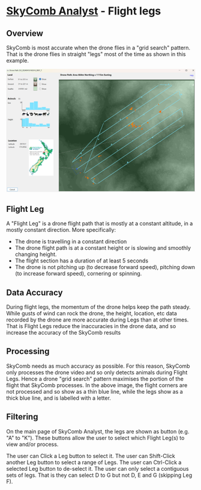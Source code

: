 # [SkyComb Analyst](https://github.com/PhilipQuirke/SkyCombAnalystHelp/blob/main/README.md) - Flight legs

## Overview
SkyComb is most accurate when the drone flies in a "grid search" pattern. That is the drone flies in straight "legs" most of the time as shown in this example.

![DroneFlightPathForm](./Static/DroneFlightPathForm.png?raw=true "DroneFlightPathForm")

## Flight Leg
A "Flight Leg" is a drone flight path that is mostly at a constant altitude, in a mostly constant direction. More specifically:

- The drone is travelling in a constant direction 
- The drone flight path is at a constant height or is slowing and smoothly changing height. 
- The flight section has a duration of at least 5 seconds
- The drone is not pitching up (to decrease forward speed), pitching down (to increase forward speed), cornering or spinning.

## Data Accuracy
During flight legs, the momentum of the drone helps keep the path steady. 
While gusts of wind can rock the drone, the height, location, etc data recorded by the drone are more accurate during Legs than at other times.
That is Flight Legs reduce the inaccuracies in the drone data, and so increase the accuracy of the SkyComb results

## Processing
SkyComb needs as much accuracy as possible. 
For this reason, SkyComb only processes the drone video and so only detects animals during Flight Legs.
Hence a drone "grid search" pattern maximises the portion of the flight that SkyComb processes. 
In the above image, the flight corners are not processed and so show as a thin blue line, while the legs show as a thick blue line, and is labelled with a letter.

## Filtering
On the main page of SkyComb Analyst, the legs are shown as button (e.g. "A" to "K"). 
These buttons allow the user to select which Flight Leg(s) to view and/or process.

The user can Click a Leg button to select it. 
The user can Shift-Click another Leg button to select a range of Legs.
The user can Ctrl-Click a selected Leg button to de-select it.
The user can only select a contiguous sets of legs. That is they can select D to G but not D, E and G (skipping Leg F). 
